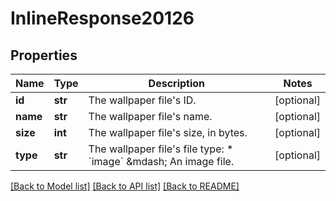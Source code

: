 # InlineResponse20126

## Properties
Name | Type | Description | Notes
------------ | ------------- | ------------- | -------------
**id** | **str** | The wallpaper file&#x27;s ID. | [optional] 
**name** | **str** | The wallpaper file&#x27;s name. | [optional] 
**size** | **int** | The wallpaper file&#x27;s size, in bytes. | [optional] 
**type** | **str** | The wallpaper file&#x27;s file type:  * &#x60;image&#x60; &amp;mdash; An image file. | [optional] 

[[Back to Model list]](../README.md#documentation-for-models) [[Back to API list]](../README.md#documentation-for-api-endpoints) [[Back to README]](../README.md)

